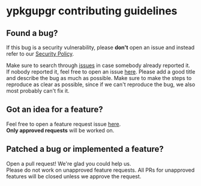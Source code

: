 # ypkgupgr contributing guidelines

## Found a bug?
If this bug is a security vulnerability, please **don't** open an issue and instead refer to our [Security Policy](https://github.com/yesseruser/ypkgupgr/blob/main/SECURITY.md).  

Make sure to search through [issues](https://github.com/yesseruser/ypkgupgr/issues) in case somebody already reported it.  
If nobody reported it, feel free to open an issue [here](https://github.com/yesseruser/ypkgupgr/issues/new?assignees=&labels=bug&projects=&template=bug_report.yml).
Please add a good title and describe the bug as much as possible. Make sure to make the steps to reproduce as clear as possible, since if we can't reproduce the bug, we also most probably can't fix it.

## Got an idea for a feature?
Feel free to open a feature request issue [here](https://github.com/yesseruser/ypkgupgr/issues/new?assignees=&labels=enhancement&projects=&template=feature_request.yml).  
**Only approved requests** will be worked on.

## Patched a bug or implemented a feature?
Open a pull request! We're glad you could help us.  
Please do not work on unapproved feature requests. All PRs for unapproved features will be closed unless we approve the request.
